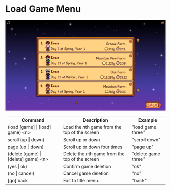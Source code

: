 # Load Game Menu

<img src="./images/load-game-menu.png" width="600" />

<table>
    <tr>
        <th>Command</th>
        <th>Description</th>
        <th>Example</th>
    </tr>
    <tr>
        <td>(load [game] | [load] game) &lt;n&gt;</td>
        <td>Load the <i>n</i>th game from the top of the screen </td>
        <td>"load game three"</td>
    </tr>
    <tr>
        <td>scroll (up | down)</td>
        <td>Scroll up or down</td>
        <td>"scroll down"</td>
    </tr>
    <tr>
        <td>page (up | down)</td>
        <td>Scroll up or down four times</td>
        <td>"page up"</td>
    </tr>
    <tr>
        <td>(delete [game] | [delete] game) &lt;n&gt;</td>
        <td>Delete the <i>n</i>th game from the top of the screen </td>
        <td>"delete game three"</td>
    </tr>
    <tr>
        <td>(yes | ok)</td>
        <td>Confirm game deletion</td>
        <td>"ok"</td>
    </tr>
        <tr>
        <td>(no | cancel)</td>
        <td>Cancel game deletion</td>
        <td>"no"</td>
    </tr>
    <tr>
        <td>[go] back</td>
        <td>Exit to title menu.</td>
        <td>"back"</td>
    </tr>
</table>